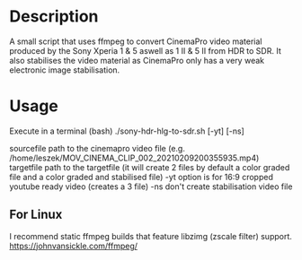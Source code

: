 # Description

A small script that uses ffmpeg to convert CinemaPro video material produced by the Sony Xperia 1 & 5 aswell as 1 II & 5 II from HDR to SDR. It also stabilises the video material as CinemaPro only has a very weak electronic image stabilisation.  

# Usage
Execute in a terminal (bash) 
./sony-hdr-hlg-to-sdr.sh <sourcefile> <targetfile> [-yt] [-ns]

sourcefile path to the cinemapro video file (e.g. /home/leszek/MOV_CINEMA_CLIP_002_20210209200355935.mp4)
targetfile path to the targetfile (it will create 2 files by default a color graded file and a color graded and stabilised file)
-yt option is for 16:9 cropped youtube ready video (creates a 3 file)
-ns don't create stabilisation video file

## For Linux

I recommend static ffmpeg builds that feature libzimg (zscale filter) support.
https://johnvansickle.com/ffmpeg/


